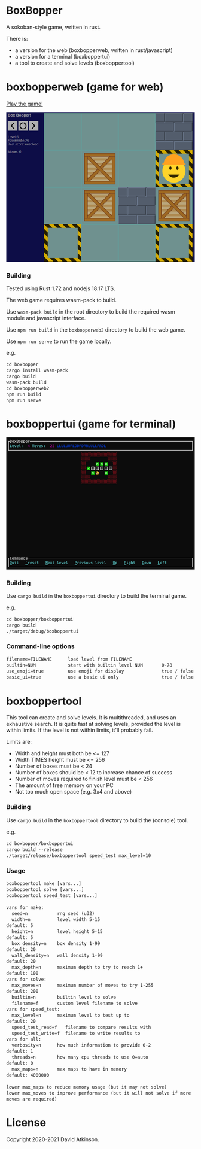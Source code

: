 # BoxBopper

A sokoban-style game, written in rust.

There is:
- a version for the web (boxbopperweb, written in rust/javascript)
- a version for a terminal (boxboppertui)
- a tool to create and solve levels (boxboppertool)

# boxbopperweb (game for web)

[Play the game!](https://boxbopper.tacticat.co/)

![Screenshot of game for web](boxbopperweb2/public/screenshot-boxbopperweb.png)

### Building

Tested using Rust 1.72 and nodejs 18.17 LTS.

The web game requires wasm-pack to build.

Use `wasm-pack build` in the root directory to build the required wasm module and javascript interface.

Use `npm run build` in the `boxbopperweb2` directory to build the web game.

Use `npm run serve` to run the game locally.

e.g.
```
cd boxbopper
cargo install wasm-pack
cargo build
wasm-pack build
cd boxbopperweb2
npm run build
npm run serve
```

# boxboppertui (game for terminal)

![Screenshot of game for terminal](screenshot-boxboppertui.png)

### Building

Use `cargo build` in the `boxboppertui` directory to build the terminal game.  

e.g.
```
cd boxbopper/boxboppertui
cargo build
./target/debug/boxboppertui
```

### Command-line options

```
filename=FILENAME      load level from FILENAME
builtin=NUM            start with builtin level NUM       0-78
use_emoji=true         use emoji for display              true / false
basic_ui=true          use a basic ui only                true / false
```

# boxboppertool

This tool can create and solve levels. It is multithreaded, and uses an exhaustive search. It is quite fast at solving levels,
provided the level is within limits. If the level is not within limits, it'll probably fail.

Limits are:
- Width and height must both be <= 127
- Width TIMES height must be <= 256
- Number of boxes must be < 24
- Number of boxes should be < 12 to increase chance of success
- Number of moves required to finish level must be < 256
- The amount of free memory on your PC
- Not too much open space (e.g. 3x4 and above)

### Building

Use `cargo build` in the `boxboppertool` directory to build the (console) tool.

e.g.
```
cd boxbopper/boxboppertui
cargo build --release
./target/release/boxboppertool speed_test max_level=10
```

### Usage
```
boxboppertool make [vars...]
boxboppertool solve [vars...]
boxboppertool speed_test [vars...]

vars for make:
  seed=n           rng seed (u32)
  width=n          level width 5-15                              default: 5
  height=n         level height 5-15                             default: 5
  box_density=n    box density 1-99                              default: 20
  wall_density=n   wall density 1-99                             default: 20
  max_depth=n      maximum depth to try to reach 1+              default: 100
vars for solve:
  max_moves=n      maximum number of moves to try 1-255          default: 200
  builtin=n        builtin level to solve
  filename=f       custom level filename to solve
vars for speed_test:
  max_level=n      maximum level to test up to                   default: 20
  speed_test_read=f   filename to compare results with
  speed_test_write=f  filename to write results to
vars for all:
  verbosity=n      how much information to provide 0-2           default: 1
  threads=n        how many cpu threads to use 0=auto            default: 0
  max_maps=n       max maps to have in memory                    default: 4000000

lower max_maps to reduce memory usage (but it may not solve)
lower max_moves to improve performance (but it will not solve if more moves are required)
```

# License

Copyright 2020-2021 David Atkinson. 
